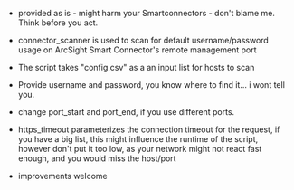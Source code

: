  - provided as is - might harm your Smartconnectors - don't blame me. Think before you act.

 - connector_scanner is used to scan for default username/password usage on ArcSight Smart Connector's remote management port
 - The script takes "config.csv" as a an input list for hosts to scan
 - Provide username and password, you know where to find it... i wont tell you.
 - change port_start and port_end, if you use different ports.
 - https_timeout parameterizes the connection timeout for the request, if you have a big list, this might influence the runtime of the script, however
    don't put it too low, as your network might not react fast enough, and you would miss the host/port

- improvements welcome
  
